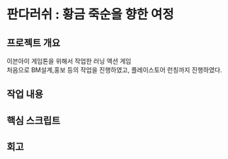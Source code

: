 # 판다러쉬 : 황금 죽순을 향한 여정
## 프로젝트 개요
이븐아이 게임톤을 위해서 작업한 러닝 액션 게임  
처음으로 BM설계,홍보 등의 작업을 진행하였고, 플레이스토어 런칭까지 진행하였다.
## 작업 내용

## 핵심 스크립트

## 회고
